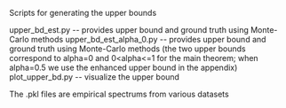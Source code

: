 Scripts for generating the upper bounds

upper_bd_est.py -- provides upper bound and ground truth using Monte-Carlo methods
upper_bd_est_alpha_0.py -- provides upper bound and ground truth using Monte-Carlo methods
(the two upper bounds correspond to alpha=0 and 0<alpha<=1 for the main theorem; when alpha=0.5 we use the enhanced upper bound in the appendix)
plot_upper_bd.py -- visualize the upper bound

The .pkl files are empirical spectrums from various datasets
